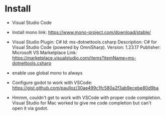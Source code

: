 # Install

- Visual Studio Code
- Install mono
    link: https://www.mono-project.com/download/stable/
- Visual Studio Plugin: C#
    Id: ms-dotnettools.csharp
    Description: C# for Visual Studio Code (powered by OmniSharp).
    Version: 1.23.17
    Publisher: Microsoft
    VS Marketplace Link: https://marketplace.visualstudio.com/items?itemName=ms-dotnettools.csharp
- enable use global mono to always

- Configure godot to work with VSCode: https://gist.github.com/paulloz/30ae499c1fc580a2f3ab9ecebe80d9ba

- Hmmm, couldn't get to work with VSCode with proper code completion. Visual Studio for Mac worked to give me code completion but can't open it via godot.